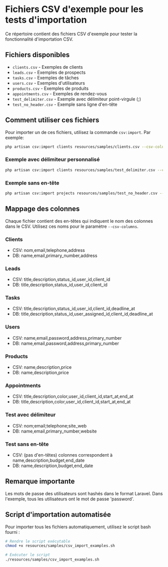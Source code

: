 # Fichiers CSV d'exemple pour les tests d'importation

Ce répertoire contient des fichiers CSV d'exemple pour tester la fonctionnalité d'importation CSV.

## Fichiers disponibles

- `clients.csv` - Exemples de clients
- `leads.csv` - Exemples de prospects
- `tasks.csv` - Exemples de tâches
- `users.csv` - Exemples d'utilisateurs
- `products.csv` - Exemples de produits
- `appointments.csv` - Exemples de rendez-vous
- `test_delimiter.csv` - Exemple avec délimiteur point-virgule (;)
- `test_no_header.csv` - Exemple sans ligne d'en-tête

## Comment utiliser ces fichiers

Pour importer un de ces fichiers, utilisez la commande `csv:import`. Par exemple:

```bash
php artisan csv:import clients resources/samples/clients.csv --csv-columns=nom,email,telephone,address --table-columns=name,email,primary_number,address
```

### Exemple avec délimiteur personnalisé

```bash
php artisan csv:import clients resources/samples/test_delimiter.csv --csv-columns=nom,email,telephone,site_web --table-columns=name,email,primary_number,website --delimiter=";"
```

### Exemple sans en-tête

```bash
php artisan csv:import projects resources/samples/test_no_header.csv --csv-columns=name,description,budget,end_date --table-columns=name,description,budget,end_date --has-header=0
```

## Mappage des colonnes

Chaque fichier contient des en-têtes qui indiquent le nom des colonnes dans le CSV. Utilisez ces noms pour le paramètre `--csv-columns`.

### Clients
- CSV: nom,email,telephone,address
- DB: name,email,primary_number,address

### Leads
- CSV: title,description,status_id,user_id,client_id
- DB: title,description,status_id,user_id,client_id

### Tasks
- CSV: title,description,status_id,user_id,client_id,deadline_at
- DB: title,description,status_id,user_assigned_id,client_id,deadline_at

### Users
- CSV: name,email,password,address,primary_number
- DB: name,email,password,address,primary_number

### Products
- CSV: name,description,price
- DB: name,description,price

### Appointments
- CSV: title,description,color,user_id,client_id,start_at,end_at
- DB: title,description,color,user_id,client_id,start_at,end_at

### Test avec délimiteur
- CSV: nom;email;telephone;site_web
- DB: name,email,primary_number,website

### Test sans en-tête
- CSV: (pas d'en-têtes) colonnes correspondent à name,description,budget,end_date
- DB: name,description,budget,end_date

## Remarque importante

Les mots de passe des utilisateurs sont hashés dans le format Laravel. Dans l'exemple, tous les utilisateurs ont le mot de passe 'password'.

## Script d'importation automatisée

Pour importer tous les fichiers automatiquement, utilisez le script bash fourni :

```bash
# Rendre le script exécutable
chmod +x resources/samples/csv_import_examples.sh

# Exécuter le script
./resources/samples/csv_import_examples.sh
``` 